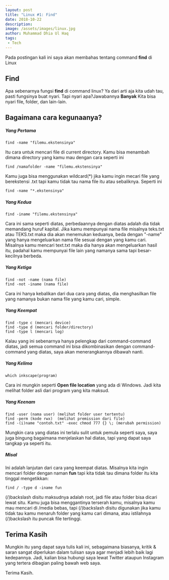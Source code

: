 ```yaml
---
layout: post
title: "Linux #1: Find"
date: 2018-10-22
description: 
image: /assets/images/linux.jpg
author: Muhammad Dhia Ul Haq
tags:
 - Tech
---
```

Pada postingan kali ini saya akan membahas tentang command **find** di Linux

## Find
Apa sebenarnya fungsi **find** di command linux? Ya dari arti aja kita udah tau, pasti fungsinya buat nyari. Tapi nyari apa?Jawabannya **Banyak** Kita bisa nyari file, folder, dan lain-lain.

## Bagaimana cara kegunaanya?

##### Yang Pertama

```console
find -name "filemu.ekstensinya"
```
Itu cara untuk mencari file di current directory. Kamu bisa menambah dimana directory yang kamu mau dengan cara seperti ini

```console
find /namafolder -name "filemu.ekstensinya"
```
Kamu juga bisa menggunakan wildcard(*) jika kamu ingin mecari file yang berekstensi .txt tapi kamu tidak tau nama file itu atau sebaliknya. Seperti ini

```console
find -name "*.ekstensinya"
```
##### Yang Kedua

```console
find -iname "filemu.ekstensinya"
```
Cara ini sama seperti diatas, perbedaannya dengan diatas adalah dia tidak memandang huruf kapital. Jika kamu mempunyai nama file misalnya teks.txt atau TEKS.txt maka dia akan menemukan keduanya, beda dengan "-name" yang hanya mengeluarkan nama file sesuai dengan yang kamu cari. Misalnya kamu mencari text.txt maka dia hanya akan mengeluarkan hasil itu, padahal kamu mempunyai file lain yang namanya sama tapi besar-kecilnya berbeda.

##### Yang Ketiga

```console
find -not -name (nama file)
find -not -iname (nama file)
```
Cara ini hanya kebalikan dari dua cara yang diatas, dia menghasilkan file yang namanya bukan nama file yang kamu cari, simple.

##### Yang Keempat

```console
find -type c (mencari device)
find -type d (mencari folder/directory)   
find -type l (mencari log)	
```
Kalau yang ini sebenarnya hanya pelengkap dari command-command diatas, jadi semua command ini bisa dikombinasikan dengan command-command yang diatas, saya akan menerangkannya dibawah nanti.

##### Yang Kelima

```console
which inkscape(program)	
```

Cara ini mungkin seperti **Open file location** yang ada di Windows. Jadi kita melihat folder asli dari program yang kita maksud.

##### Yang Keenam

```console
find -user (nama user) (melihat folder user tertentu)
find -perm (kode rwx)  (melihat premission dari file)
find -(i)name "contoh.txt" -exec chmod 777 {} \; (merubah permission)
```

Mungkin cara yang diatas ini terlalu sulit untuk pemula seperti saya, saya juga bingung bagaimana menjelaskan hal diatas, tapi yang dapat saya tangkap ya seperti itu.



##### Misal
Ini adalah lanjutan dari cara yang keempat diatas.
Misalnya kita ingin mencari folder dengan naman **fun** tapi kita tidak tau dimana folder itu kita tinggal mengetikkan:

```console
find / -type d -iname fun
```
(/)backslash disitu maksudnya adalah root, jadi file atau folder bisa dicari lewat situ. Kamu juga bisa menggantinya terserah kamu, misalnya kamu mau mencari di /media bebas, tapi (/)backslash disitu digunakan jika kamu tidak tau kamu menaruh folder yang kamu cari dimana, atau istilahnya (/)backslash itu puncak file tertinggi.

## Terima Kasih
Mungkin itu yang dapat saya tulis kali ini, sebagaimana biasanya, kritik & saran sangat diperlukan dalam tulisan saya agar menjadi lebih baik lagi kedepannya. Jadi, kalian bisa hubungi saya lewat Twitter ataupun Instagram yang tertera dibagian paling bawah web saya. 

Terima Kasih. 